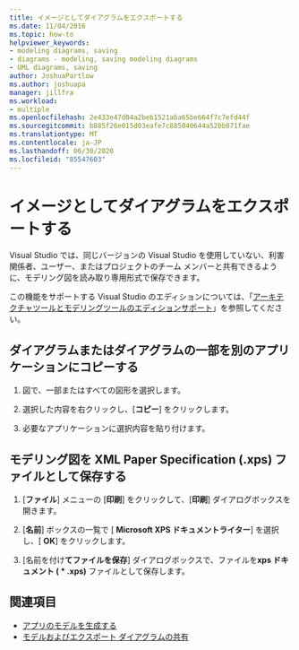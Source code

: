 ```yaml
---
title: イメージとしてダイアグラムをエクスポートする
ms.date: 11/04/2016
ms.topic: how-to
helpviewer_keywords:
- modeling diagrams, saving
- diagrams - modeling, saving modeling diagrams
- UML diagrams, saving
author: JoshuaPartlow
ms.author: joshuapa
manager: jillfra
ms.workload:
- multiple
ms.openlocfilehash: 2e433e47d04a2beb1521aba65be664f7c7efd44f
ms.sourcegitcommit: b885f26e015d03eafe7c885040644a52bb071fae
ms.translationtype: MT
ms.contentlocale: ja-JP
ms.lasthandoff: 06/30/2020
ms.locfileid: "85547603"
---
```

# <a name="export-diagrams-as-images"></a>イメージとしてダイアグラムをエクスポートする

Visual Studio では、同じバージョンの Visual Studio を使用していない、利害関係者、ユーザー、またはプロジェクトのチーム メンバーと共有できるように、モデリング図を読み取り専用形式で保存できます。

この機能をサポートする Visual Studio のエディションについては、「[アーキテクチャツールとモデリングツールのエディションサポート](../modeling/what-s-new-for-design-in-visual-studio.md#VersionSupport)」を参照してください。

## <a name="copy-a-diagram-or-part-of-a-diagram-to-another-application"></a>ダイアグラムまたはダイアグラムの一部を別のアプリケーションにコピーする

1. 図で、一部またはすべての図形を選択します。

2. 選択した内容を右クリックし、[**コピー**] をクリックします。

3. 必要なアプリケーションに選択内容を貼り付けます。

## <a name="save-a-modeling-diagram-as-an-xml-paper-specification-xps-file"></a>モデリング図を XML Paper Specification (.xps) ファイルとして保存する

1. [**ファイル**] メニューの [**印刷**] をクリックして、[**印刷**] ダイアログボックスを開きます。

2. [**名前**] ボックスの一覧で [ **Microsoft XPS ドキュメントライター**] を選択し、[ **OK**] をクリックします。

3. [名前を付け**てファイルを保存**] ダイアログボックスで、ファイルを**xps ドキュメント ( \* .xps)** ファイルとして保存します。

## <a name="see-also"></a>関連項目

- [アプリのモデルを生成する](../modeling/create-models-for-your-app.md)
- [モデルおよびエクスポート ダイアグラムの共有](../modeling/share-models-and-exporting-diagrams.md)

